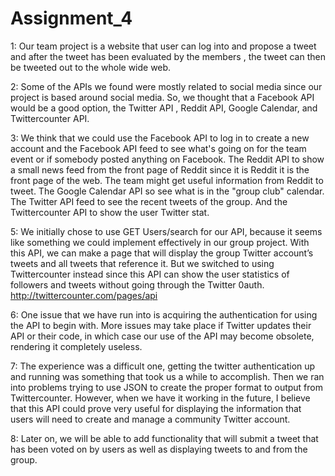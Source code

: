 # Assignment_4
1:  Our team project is a website that user can log into and propose a tweet and after the tweet has been evaluated by the members , the tweet can then be tweeted out to the whole wide web. 

2:  Some of the APIs we found were mostly related to social media since our project is based around social media.  So, we thought that a Facebook API would be a good option, the Twitter API , Reddit API, Google Calendar, and Twittercounter API.

3:  We think that we could use the Facebook API to log in to create a new account and the Facebook API feed to see what's going on for the team event or if somebody posted anything on Facebook.  The Reddit API to show a small news feed from the front page of Reddit since it is Reddit it is the front page of the web. The team might get useful information from Reddit to tweet.  The Google Calendar API so see what is in the "group club" calendar.  The Twitter API feed to see the recent tweets of the group.  And the Twittercounter API to show the user Twitter stat.

5: We initially chose to use GET Users/search for our API, because it seems like something we could implement effectively in our group project.  With this API, we can make a page that will display the group Twitter account’s tweets and all tweets that reference it. But we switched to using Twittercounter instead since this API can show the user statistics of followers and tweets without going through the Twitter 0auth.
http://twittercounter.com/pages/api

6: One issue that we have run into is acquiring the authentication for using the API to begin with.  More issues may take place if Twitter updates their API or their code, in which case our use of the API may become obsolete, rendering it completely useless.

7: The experience was a difficult one, getting the twitter authentication up and running was something that took us a while to accomplish.  Then we ran into problems trying to use JSON to create the proper format to output from Twittercounter.  However, when we have it working in the future, I believe that this API could prove very useful for displaying the information that users will need to create and manage a community Twitter account.

8: Later on, we will be able to add functionality that will submit a tweet that has been voted on by users as well as displaying tweets to and from the group.
